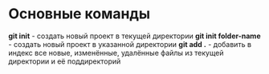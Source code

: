 # Основные команды 
**git init** - создать новый проект в текущей директории
**git init folder-name** - создать новый проект в указанной директории
**git add .** - добавить в индекс все новые, изменённые, удалённые файлы из текущей директории и её поддиректорий
